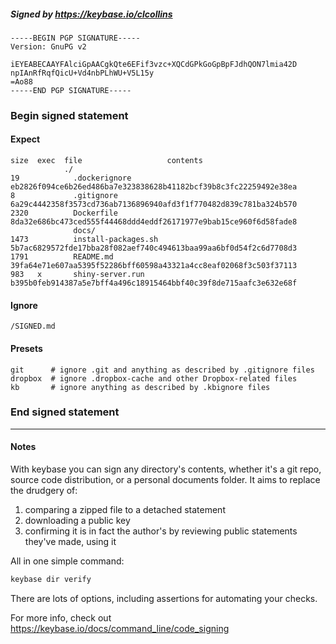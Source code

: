 ##### Signed by https://keybase.io/clcollins
```
-----BEGIN PGP SIGNATURE-----
Version: GnuPG v2

iEYEABECAAYFAlciGpAACgkQte6EFif3vzc+XQCdGPkGoGpBpFJdhQON7lmia42D
npIAnRfRqfQicU+Vd4nbPLhWU+V5L15y
=Ao88
-----END PGP SIGNATURE-----

```

<!-- END SIGNATURES -->

### Begin signed statement 

#### Expect

```
size  exec  file                   contents                                                        
            ./                                                                                     
19            .dockerignore        eb2826f094ce6b26ed486ba7e323838628b41182bcf39b8c3fc22259492e38ea
8             .gitignore           6a29c4442358f3573cd736ab7136896940afd3f1f770482d839c781ba324b570
2320          Dockerfile           8da32e686bc473ced555f44468ddd4eddf26171977e9bab15ce960f6d58fade8
              docs/                                                                                
1473          install-packages.sh  5b7ac6829572fde17bba28f082aef740c494613baa99aa6bf0d54f2c6d7708d3
1791          README.md            39fa64e71e607aa5395f52286bff60598a43321a4cc8eaf02068f3c503f37113
983   x       shiny-server.run     b395b0feb914387a5e7bff4a496c18915464bbf40c39f8de715aafc3e632e68f
```

#### Ignore

```
/SIGNED.md
```

#### Presets

```
git      # ignore .git and anything as described by .gitignore files
dropbox  # ignore .dropbox-cache and other Dropbox-related files    
kb       # ignore anything as described by .kbignore files          
```

<!-- summarize version = 0.0.9 -->

### End signed statement

<hr>

#### Notes

With keybase you can sign any directory's contents, whether it's a git repo,
source code distribution, or a personal documents folder. It aims to replace the drudgery of:

  1. comparing a zipped file to a detached statement
  2. downloading a public key
  3. confirming it is in fact the author's by reviewing public statements they've made, using it

All in one simple command:

```bash
keybase dir verify
```

There are lots of options, including assertions for automating your checks.

For more info, check out https://keybase.io/docs/command_line/code_signing